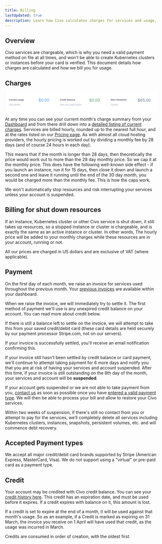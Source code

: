 ```yaml
---
title: Billing
lastUpdated: true
description: Learn how Civo calculates charges for services and usage, and find out how to manage your billing information. Visit Civo.com/docs for more information.
---
```


<head>
  <title>Understanding Civo's Billing Process | Civo Documentation</title>
</head>

## Overview

Civo services are chargeable, which is why you need a valid payment method on file at all times, and won't be able to create Kubernetes clusters or instances before your card is verified. This document details how charges are calculated and how we bill you for usage.

## Charges

![Civo charges summary](images/charges-summary.png)

At any time you can see your current month's charge summary from your [Dashboard](https://dashboard.civo.com) and from there drill down into a [detailed listing of current charges](https://dashboard.civo.com/billing/usage). Services are billed hourly, rounded up to the nearest full hour, and at the rates listed on our [Pricing page](https://www.civo.com/pricing). As with almost all cloud hosting providers, the hourly pricing is worked out by dividing a monthly fee by 28 days (and of course 24 hours in each day).

This means that if the month is longer than 28 days, then theoretically the price would work out to more than the 28 day monthly price. So we cap it at the monthly price. This does have the following well-known side effect - if you launch an instance, run it for 15 days, then close it down and launch a second one and leave it running until the end of the 30 day month, you would be charged more than the monthly fee. This is how the caps work.

We won't automatically stop resources and risk interrupting your services unless your account is suspended.

## Billing for shut down resources

If an instance, Kubernetes cluster or other Civo service is shut down, it still takes up resources, so a stopped instance or cluster is chargeable, and is exactly the same as an active instance or cluster. In other words, The hourly price will be added to your monthly charges while these resources are in your account, running or not.

All our prices are charged in US dollars and are exclusive of VAT (where applicable).

## Payment

On the first day of each month,  we raise an invoice for services used throughout the previous month. Your [previous invoices](https://dashboard.civo.com/invoices) are available within your dashboard.

When we raise the invoice, we will immediately try to settle it. The first method of payment we'll use is any unexpired credit balance on your account. You can read more about credit below.

If there is still a balance left to settle on the invoice, we will attempt to take this from your saved credit/debit card (these card details are held securely by our payment processor Stripe.com, not on our servers).

If your invoice is successfully settled, you'll receive an email notification confirming this.

If your invoice still hasn’t been settled by credit balance or card payment, we'll continue to attempt taking payment for 6 more days and notify you that you are at risk of having your services and account suspended. After this time, if your invoice is still outstanding on the 8th day of the month, your services and account will be **suspended**.

If your account gets suspended or we are not able to take payment from you, [contact us](https://www.civo.com/contact) as soon as possible once you have [entered a valid payment type](https://dashboard.civo.com/billing/new). We will then be able to process your bill and allow to restore your Civo services.

Within two weeks of suspension, if there's still no contact from you or attempt to pay for the services, we’ll completely delete all services including Kubernetes clusters, instances, snapshots, persistent volumes, etc. and will commence debt recovery.

## Accepted Payment types

We accept all major credit/debit card brands supported by Stripe (American Express, MasterCard, Visa). We do not support using a "virtual" or pre-paid card as a payment type.

## Credit

Your account may be credited with Civo credit balance. You can see your [credit history here](https://dashboard.civo.com/billing/credits). This credit has an expiration date, and must be used before it expires. If a credit expires with balance on it, this amount is lost.

If a credit is set to expire at the end of a month, it will be used against that month's usage. So as an example, if a Credit is marked as expiring on 31 March, the invoice you receive on 1 April will have used that credit, as the usage was incurred in March.

Credits are consumed in order of creation, with the oldest first.
